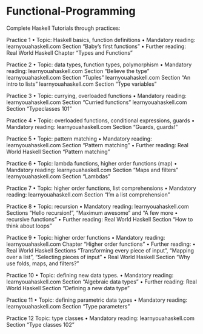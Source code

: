 # Functional-Programming

Complete Haskell Tutorials through practices: 

Practice 1 
• Topic: Haskell basics, function definitions
• Mandatory reading: learnyouahaskell.com Section “Baby’s first functions”
• Further reading: Real World Haskell Chapter “Types and Functions”

Practice 2 
• Topic: data types, function types, polymorphism
• Mandatory reading:
learnyouahaskell.com Section “Believe the type”
learnyouahaskell.com Section “Tuples”
learnyouahaskell.com Section “An intro to lists”
learnyouahaskell.com Section “Type variables”

Practice 3 
• Topic: currying, overloaded functions
• Mandatory reading:
learnyouahaskell.com Section “Curried functions”
learnyouahaskell.com Section “Typeclasses 101”

Practice 4 
• Topic: overloaded functions, conditional expressions, guards
• Mandatory reading: learnyouahaskell.com Section “Guards, guards!”

Practice 5 
• Topic: pattern matching
• Mandatory reading: learnyouahaskell.com Section “Pattern matching”
• Further reading: Real World Haskell Section “Pattern matching”

Practice 6
• Topic: lambda functions, higher order functions (map)
• Mandatory reading:
learnyouahaskell.com Section “Maps and filters”
learnyouahaskell.com Section “Lambdas”

Practice 7
• Topic: higher order functions, list comprehensions
• Mandatory reading: learnyouahaskell.com Section “I’m a list comprehension”

Practice 8
• Topic: recursion
• Mandatory reading: learnyouahaskell.com Sections “Hello recursion!”, “Maximum awesome” and “A few more
• recursive functions”
• Further reading: Real World Haskell Section “How to think about loops”

Practice 9 
• Topic: higher order functions
• Mandatory reading: learnyouahaskell.com Chapter “Higher order functions”
• Further reading:
• Real World Haskell Sections “Transforming every piece of input”, “Mapping over a list”, “Selecting pieces of input”
• Real World Haskell Section “Why use folds, maps, and filters?”

Practice 10
• Topic: defining new data types.
• Mandatory reading: learnyouahaskell.com Section “Algebraic data types”
• Further reading: Real World Haskell Section “Defining a new data type”

Practice 11 
• Topic: defining parametric data types
• Mandatory reading: learnyouahaskell.com Section “Type parameters”

Practice 12
Topic: type classes
• Mandatory reading: learnyouahaskell.com Section “Type classes 102”
